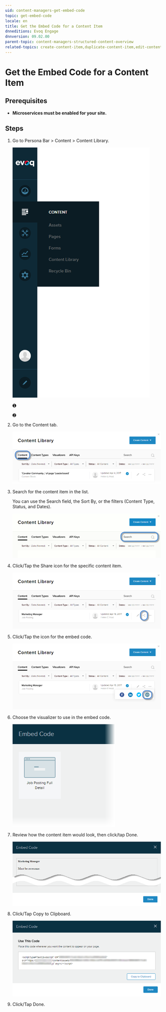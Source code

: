 ```yaml
---
uid: content-managers-get-embed-code
topic: get-embed-code
locale: en
title: Get the Embed Code for a Content Item
dnneditions: Evoq Engage
dnnversion: 09.02.00
parent-topic: content-managers-structured-content-overview
related-topics: create-content-item,duplicate-content-item,edit-content-item,delete-content-item,share-in-social-media
---
```


# Get the Embed Code for a Content Item

## Prerequisites

*   **Microservices must be enabled for your site.**

## Steps

1.  Go to Persona Bar \> Content \> Content Library.
    
    ![Persona Bar > Content > Content Library](/images/scr-pbar-cmg-Content-E91.png)
    
    ➊
    
    ➋
    
2.  Go to the Content tab.
    
    ![Content](/images/scr-pbtabs-all-Content-ContentLibrary-Content-E91.png)
    
3.  Search for the content item in the list.
    
    You can use the Search field, the Sort By, or the filters (Content Type, Status, and Dates).
    
      
    
    ![Sort, search, and filter UI](/images/scr-ContentItems-searchsortfilter-E91.gif)
    
      
    
4.  Click/Tap the Share icon for the specific content item.
    
      
    
    ![Content tab > Share icon](/images/scr-ContentItems-item-share-icon-E91.png)
    
      
    
5.  Click/Tap the icon for the embed code.
    
      
    
    ![Content tab > Share > embed code icon](/images/scr-ContentItems-item-share-embedcode-icon-E91.png)
    
      
    
6.  Choose the visualizer to use in the embed code.
    
      
    
    ![Content tab > Share > Embed Code > Choose Visualizer](/images/scr-ContentItems-item-embedcode-choose-visualizer-E91.png)
    
      
    
7.  Review how the content item would look, then click/tap Done.
    
      
    
    ![Content tab > Share > Embed Code > Preview](/images/scr-ContentItems-item-embedcode-preview-E91.png)
    
      
    
8.  Click/Tap Copy to Clipboard.
    
      
    
    ![Content tab > Share > Embed Code > Copy to Clipboard](/images/scr-ContentItems-item-embedcode-copy-to-clipboard-E91.png)
    
      
    
9.  Click/Tap Done.